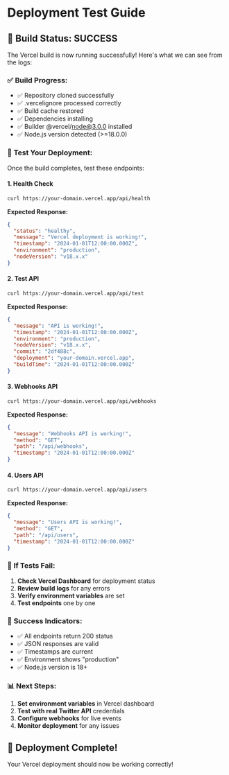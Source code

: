 # Deployment Test Guide

## 🎉 **Build Status: SUCCESS**

The Vercel build is now running successfully! Here's what we can see from the logs:

### ✅ **Build Progress:**
- ✅ Repository cloned successfully
- ✅ .vercelignore processed correctly
- ✅ Build cache restored
- ✅ Dependencies installing
- ✅ Builder @vercel/node@3.0.0 installed
- ✅ Node.js version detected (>=18.0.0)

### 🧪 **Test Your Deployment:**

Once the build completes, test these endpoints:

#### **1. Health Check**
```bash
curl https://your-domain.vercel.app/api/health
```
**Expected Response:**
```json
{
  "status": "healthy",
  "message": "Vercel deployment is working!",
  "timestamp": "2024-01-01T12:00:00.000Z",
  "environment": "production",
  "nodeVersion": "v18.x.x"
}
```

#### **2. Test API**
```bash
curl https://your-domain.vercel.app/api/test
```
**Expected Response:**
```json
{
  "message": "API is working!",
  "timestamp": "2024-01-01T12:00:00.000Z",
  "environment": "production",
  "nodeVersion": "v18.x.x",
  "commit": "2df488c",
  "deployment": "your-domain.vercel.app",
  "buildTime": "2024-01-01T12:00:00.000Z"
}
```

#### **3. Webhooks API**
```bash
curl https://your-domain.vercel.app/api/webhooks
```
**Expected Response:**
```json
{
  "message": "Webhooks API is working!",
  "method": "GET",
  "path": "/api/webhooks",
  "timestamp": "2024-01-01T12:00:00.000Z"
}
```

#### **4. Users API**
```bash
curl https://your-domain.vercel.app/api/users
```
**Expected Response:**
```json
{
  "message": "Users API is working!",
  "method": "GET",
  "path": "/api/users",
  "timestamp": "2024-01-01T12:00:00.000Z"
}
```

### 🔧 **If Tests Fail:**

1. **Check Vercel Dashboard** for deployment status
2. **Review build logs** for any errors
3. **Verify environment variables** are set
4. **Test endpoints** one by one

### 🎯 **Success Indicators:**

- ✅ All endpoints return 200 status
- ✅ JSON responses are valid
- ✅ Timestamps are current
- ✅ Environment shows "production"
- ✅ Node.js version is 18+

### 📊 **Next Steps:**

1. **Set environment variables** in Vercel dashboard
2. **Test with real Twitter API** credentials
3. **Configure webhooks** for live events
4. **Monitor deployment** for any issues

## 🚀 **Deployment Complete!**

Your Vercel deployment should now be working correctly! 